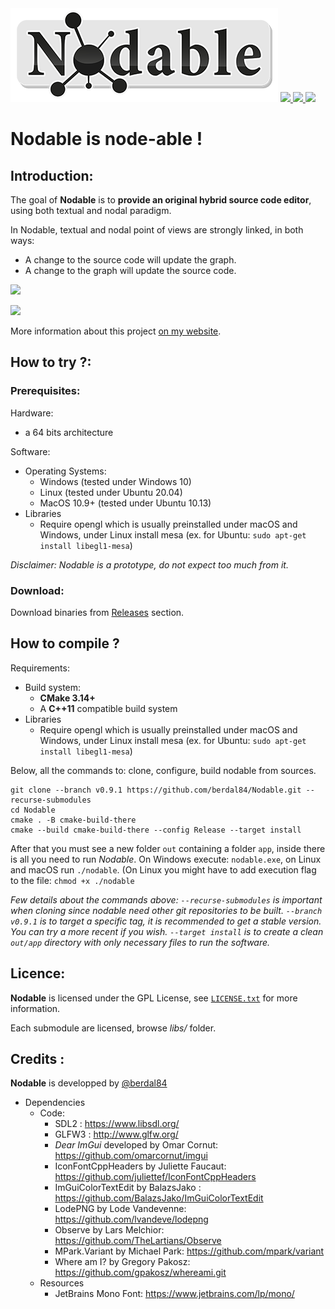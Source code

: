 <img src="https://github.com/berdal84/Nodable/blob/master/src/app/assets/images/nodable-logo-xs.png" />
   
<a href="https://github.com/berdal84/Nodable/actions?query=workflow%3AGNU%2FLinux" title="linux">
<img src="https://github.com/berdal84/nodable/workflows/GNU%2FLinux/badge.svg" />
</a>

<a href="https://github.com/berdal84/Nodable/actions?query=workflow%3AWindows" title="windows">
<img src="https://github.com/berdal84/nodable/workflows/Windows/badge.svg" />
</a>

<a href="https://github.com/berdal84/Nodable/actions?query=workflow%3AMacOS" title="macos">
<img src="https://github.com/berdal84/nodable/workflows/MacOS/badge.svg" />
</a>

# Nodable is node-able !

## Introduction:

The goal of **Nodable** is to **provide an original hybrid source code editor**, using both textual and nodal paradigm.

In Nodable, textual and nodal point of views are strongly linked, in both ways:

- A change to the source code will update the graph.
- A change to the graph will update the source code.

![](https://www.dalle-cort.fr/wp-content/uploads/2021/11/nodable-1.gif)

![](https://www.dalle-cort.fr/wp-content/uploads/2021/11/nodable-2.gif)

More information about this project [on my website](https://www.dalle-cort.fr/category/project/nodable).

## How to try ?:

### Prerequisites:

Hardware:
- a 64 bits architecture

Software:
- Operating Systems:
  - Windows (tested under Windows 10)
  - Linux (tested under Ubuntu 20.04)
  - MacOS 10.9+ (tested under Ubuntu 10.13)
- Libraries
  - Require opengl which is usually preinstalled under macOS and Windows, under Linux install mesa (ex. for Ubuntu: `sudo apt-get install libegl1-mesa`)

_Disclaimer: Nodable is a prototype, do not expect too much from it._

### Download:

Download binaries from [Releases](https://github.com/berdal84/Nodable/releases) section.

## How to compile ?

Requirements:
- Build system:
  - **CMake 3.14+**
  - A **C++11** compatible build system
- Libraries
  - Require opengl which is usually preinstalled under macOS and Windows, under Linux install mesa (ex. for Ubuntu: `sudo apt-get install libegl1-mesa`)

Below, all the commands to: clone, configure, build nodable from sources.

```
git clone --branch v0.9.1 https://github.com/berdal84/Nodable.git --recurse-submodules
cd Nodable
cmake . -B cmake-build-there
cmake --build cmake-build-there --config Release --target install
```
After that you must see a new folder `out` containing a folder `app`, inside there is all you need to run *Nodable*.
On Windows execute: `nodable.exe`, on Linux and macOS run `./nodable`. (On Linux you might have to add execution flag to the file: `chmod +x ./nodable`

*Few details about the commands above:
`--recurse-submodules` is important when cloning since nodable need other git repositories to be built.
`--branch v0.9.1` is to target a specific tag, it is recommended to get a stable version. You can try a more recent if you wish.
`--target install` is to create a clean `out/app` directory with only necessary files to run the software.*


## Licence:

**Nodable** is licensed under the GPL License, see [`LICENSE.txt`](https://github.com/berdal84/Nodable/blob/master/LICENSE.txt) for more information.

Each submodule are licensed, browse *libs/* folder.

Credits :
---------

**Nodable** is developped by [@berdal84](https://github.com/berdal84)

- Dependencies
  - Code:
    - SDL2 : https://www.libsdl.org/
    - GLFW3 : http://www.glfw.org/
    - *Dear ImGui* developed by Omar Cornut: https://github.com/omarcornut/imgui
    - IconFontCppHeaders by Juliette Faucaut: https://github.com/juliettef/IconFontCppHeaders
    - ImGuiColorTextEdit by BalazsJako : https://github.com/BalazsJako/ImGuiColorTextEdit
    - LodePNG by Lode Vandevenne: https://github.com/lvandeve/lodepng
    - Observe by Lars Melchior: https://github.com/TheLartians/Observe
    - MPark.Variant by Michael Park: https://github.com/mpark/variant
    - Where am I? by Gregory Pakosz: https://github.com/gpakosz/whereami.git
  - Resources
    - JetBrains Mono Font: https://www.jetbrains.com/lp/mono/
